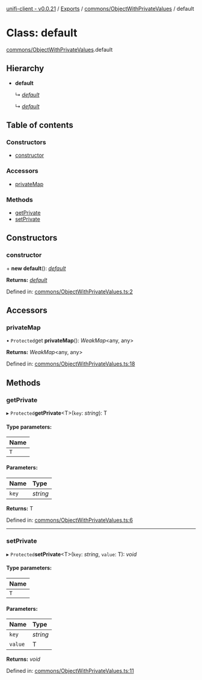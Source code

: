 [unifi-client - v0.0.21](../README.md) / [Exports](../modules.md) / [commons/ObjectWithPrivateValues](../modules/commons_objectwithprivatevalues.md) / default

# Class: default

[commons/ObjectWithPrivateValues](../modules/commons_objectwithprivatevalues.md).default

## Hierarchy

* **default**

  ↳ [*default*](commons__objectsubcontroller.default.md)

  ↳ [*default*](unifiauth.default.md)

## Table of contents

### Constructors

- [constructor](commons_objectwithprivatevalues.default.md#constructor)

### Accessors

- [privateMap](commons_objectwithprivatevalues.default.md#privatemap)

### Methods

- [getPrivate](commons_objectwithprivatevalues.default.md#getprivate)
- [setPrivate](commons_objectwithprivatevalues.default.md#setprivate)

## Constructors

### constructor

\+ **new default**(): [*default*](commons_objectwithprivatevalues.default.md)

**Returns:** [*default*](commons_objectwithprivatevalues.default.md)

Defined in: [commons/ObjectWithPrivateValues.ts:2](https://github.com/thib3113/unifi-client/blob/master/src/commons/ObjectWithPrivateValues.ts#L2)

## Accessors

### privateMap

• `Protected`get **privateMap**(): *WeakMap*<any, any\>

**Returns:** *WeakMap*<any, any\>

Defined in: [commons/ObjectWithPrivateValues.ts:18](https://github.com/thib3113/unifi-client/blob/master/src/commons/ObjectWithPrivateValues.ts#L18)

## Methods

### getPrivate

▸ `Protected`**getPrivate**<T\>(`key`: *string*): T

#### Type parameters:

Name |
:------ |
`T` |

#### Parameters:

Name | Type |
:------ | :------ |
`key` | *string* |

**Returns:** T

Defined in: [commons/ObjectWithPrivateValues.ts:6](https://github.com/thib3113/unifi-client/blob/master/src/commons/ObjectWithPrivateValues.ts#L6)

___

### setPrivate

▸ `Protected`**setPrivate**<T\>(`key`: *string*, `value`: T): *void*

#### Type parameters:

Name |
:------ |
`T` |

#### Parameters:

Name | Type |
:------ | :------ |
`key` | *string* |
`value` | T |

**Returns:** *void*

Defined in: [commons/ObjectWithPrivateValues.ts:11](https://github.com/thib3113/unifi-client/blob/master/src/commons/ObjectWithPrivateValues.ts#L11)
